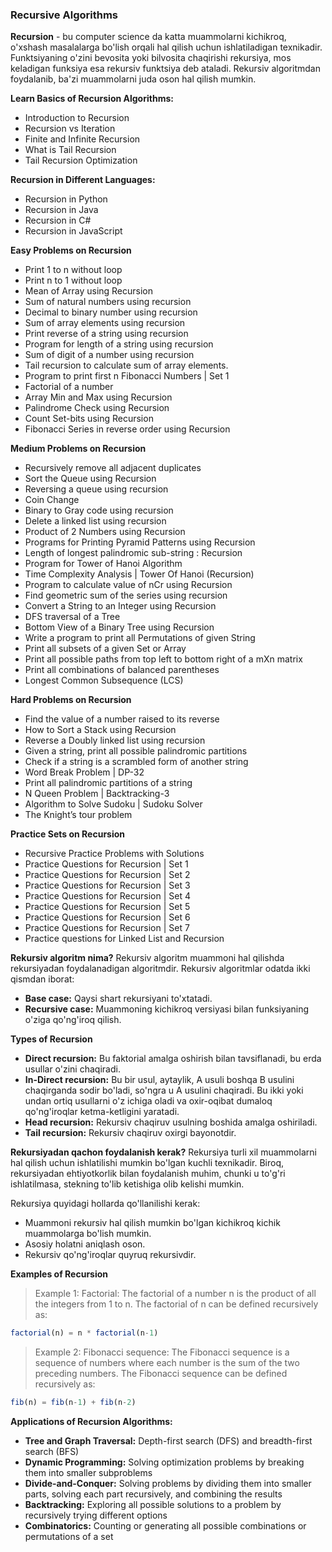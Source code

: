 ### Recursive Algorithms

**Recursion** - bu computer science da katta muammolarni kichikroq, o'xshash masalalarga bo'lish orqali hal qilish uchun ishlatiladigan texnikadir. Funktsiyaning o'zini bevosita yoki bilvosita chaqirishi rekursiya, mos keladigan funksiya esa rekursiv funktsiya deb ataladi. Rekursiv algoritmdan foydalanib, ba'zi muammolarni juda oson hal qilish mumkin.

**Learn Basics of Recursion Algorithms:**

- Introduction to Recursion
- Recursion vs Iteration
- Finite and Infinite Recursion
- What is Tail Recursion
- Tail Recursion Optimization

**Recursion in Different Languages:**

- Recursion in Python
- Recursion in Java
- Recursion in C#
- Recursion in JavaScript

**Easy Problems on Recursion**

- Print 1 to n without loop
- Print n to 1 without loop
- Mean of Array using Recursion
- Sum of natural numbers using recursion
- Decimal to binary number using recursion
- Sum of array elements using recursion
- Print reverse of a string using recursion
- Program for length of a string using recursion
- Sum of digit of a number using recursion
- Tail recursion to calculate sum of array elements.
- Program to print first n Fibonacci Numbers | Set 1
- Factorial of a number
- Array Min and Max using Recursion
- Palindrome Check using Recursion
- Count Set-bits using Recursion
- Fibonacci Series in reverse order using Recursion

**Medium Problems on Recursion**

- Recursively remove all adjacent duplicates
- Sort the Queue using Recursion
- Reversing a queue using recursion
- Coin Change
- Binary to Gray code using recursion
- Delete a linked list using recursion
- Product of 2 Numbers using Recursion
- Programs for Printing Pyramid Patterns using Recursion
- Length of longest palindromic sub-string : Recursion
- Program for Tower of Hanoi Algorithm
- Time Complexity Analysis | Tower Of Hanoi (Recursion)
- Program to calculate value of nCr using Recursion
- Find geometric sum of the series using recursion
- Convert a String to an Integer using Recursion
- DFS traversal of a Tree
- Bottom View of a Binary Tree using Recursion
- Write a program to print all Permutations of given String
- Print all subsets of a given Set or Array
- Print all possible paths from top left to bottom right of a mXn matrix
- Print all combinations of balanced parentheses
- Longest Common Subsequence (LCS)

**Hard Problems on Recursion**

- Find the value of a number raised to its reverse
- How to Sort a Stack using Recursion
- Reverse a Doubly linked list using recursion
- Given a string, print all possible palindromic partitions
- Check if a string is a scrambled form of another string
- Word Break Problem | DP-32
- Print all palindromic partitions of a string
- N Queen Problem | Backtracking-3
- Algorithm to Solve Sudoku | Sudoku Solver
- The Knight’s tour problem

**Practice Sets on Recursion**

- Recursive Practice Problems with Solutions
- Practice Questions for Recursion | Set 1
- Practice Questions for Recursion | Set 2
- Practice Questions for Recursion | Set 3
- Practice Questions for Recursion | Set 4
- Practice Questions for Recursion | Set 5
- Practice Questions for Recursion | Set 6
- Practice Questions for Recursion | Set 7
- Practice questions for Linked List and Recursion

**Rekursiv algoritm nima?**
Rekursiv algoritm muammoni hal qilishda rekursiyadan foydalanadigan algoritmdir. Rekursiv algoritmlar odatda ikki qismdan iborat:

- **Base case:** Qaysi shart rekursiyani to'xtatadi.
- **Recursive case:** Muammoning kichikroq versiyasi bilan funksiyaning o'ziga qo'ng'iroq qilish.

**Types of Recursion**

- **Direct recursion:** Bu faktorial amalga oshirish bilan tavsiflanadi, bu erda usullar o'zini chaqiradi.
- **In-Direct recursion:** Bu bir usul, aytaylik, A usuli boshqa B usulini chaqirganda sodir bo'ladi, so'ngra u A usulini chaqiradi. Bu ikki yoki undan ortiq usullarni o'z ichiga oladi va oxir-oqibat dumaloq qo'ng'iroqlar ketma-ketligini yaratadi.
- **Head recursion:** Rekursiv chaqiruv usulning boshida amalga oshiriladi.
- **Tail recursion:** Rekursiv chaqiruv oxirgi bayonotdir.

**Rekursiyadan qachon foydalanish kerak?**
Rekursiya turli xil muammolarni hal qilish uchun ishlatilishi mumkin bo'lgan kuchli texnikadir. Biroq, rekursiyadan ehtiyotkorlik bilan foydalanish muhim, chunki u to'g'ri ishlatilmasa, stekning to'lib ketishiga olib kelishi mumkin.

Rekursiya quyidagi hollarda qo'llanilishi kerak:

- Muammoni rekursiv hal qilish mumkin bo'lgan kichikroq kichik muammolarga bo'lish mumkin.
- Asosiy holatni aniqlash oson.
- Rekursiv qo'ng'iroqlar quyruq rekursivdir.

**Examples of Recursion**

> Example 1: Factorial: The factorial of a number n is the product of all the integers from 1 to n. The factorial of n can be defined recursively as:

```js
factorial(n) = n * factorial(n-1)
```

> Example 2: Fibonacci sequence: The Fibonacci sequence is a sequence of numbers where each number is the sum of the two preceding numbers. The Fibonacci sequence can be defined recursively as:

```js
fib(n) = fib(n-1) + fib(n-2)
```

**Applications of Recursion Algorithms:**

- **Tree and Graph Traversal:** Depth-first search (DFS) and breadth-first search (BFS)
- **Dynamic Programming:** Solving optimization problems by breaking them into smaller subproblems
- **Divide-and-Conquer:** Solving problems by dividing them into smaller parts, solving each part recursively, and combining the results
- **Backtracking:** Exploring all possible solutions to a problem by recursively trying different options
- **Combinatorics:** Counting or generating all possible combinations or permutations of a set
